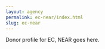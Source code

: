 ```yaml
---
layout: agency
permalink: ec-near/index.html
slug: ec-near
---
```


Donor profile for EC, NEAR goes here.
